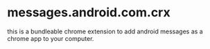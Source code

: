 # messages.android.com.crx

this is a bundleable chrome extension to add android messages as a chrome app to your computer. 
